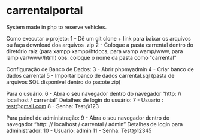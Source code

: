 # carrentalportal
System made in php to reserve vehicles.

Como executar o projeto:
1 - Dê um git clone + link para baixar os arquivos ou faça download dos arquivos .zip
2 - Coloque a pasta carrental dentro do diretório raiz (para xampp xampp/htdocs, para wamp wamp/www, para lamp var/www/html) obs: coloque o nome da pasta como "carrental"

Configuração de Banco de Dados:
3 - Abrir phpmyadmin
4 - Criar banco de dados carrental
5 - Importar banco de dados carrental.sql (pasta de arquivos SQL disponível dentro do pacote zip)

Para o usuário:
6 - Abra o seu navegador dentro do navegador “http: // localhost / carrental”
Detalhes de login do usuário:
7 - Usuario : test@gmail.com
8 - Senha: Test@123


Para painel de administração:
9 - Abra o seu navegador dentro do navegador “http: // localhost / carrental / admin”
Detalhes de login para administrador:
10 - Usuario: admin
11 - Senha: Test@12345


